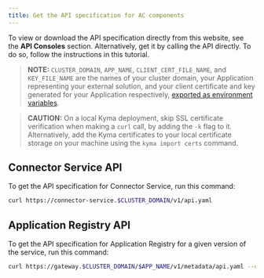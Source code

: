 ```yaml
---
title: Get the API specification for AC components
---
```


To view or download the API specification directly from this website, see the **API Consoles** section. Alternatively, get it by calling the API directly. To do so, follow the instructions in this tutorial. 

> **NOTE:** `CLUSTER_DOMAIN`, `APP_NAME`, `CLIENT_CERT_FILE_NAME`, and `KEY_FILE_NAME` are the names of your cluster domain, your Application representing your external solution, and your client certificate and key generated for your Application respectively, [exported as environment variables](ac-02-get-client-certificate.md#generate-a-csr-and-send-it-to-kyma).

> **CAUTION:** On a local Kyma deployment, skip SSL certificate verification when making a `curl` call, by adding the `-k` flag to it. Alternatively, add the Kyma certificates to your local certificate storage on your machine using the `kyma import certs` command.

## Connector Service API

To get the API specification for Connector Service, run this command:

```bash
curl https://connector-service.$CLUSTER_DOMAIN/v1/api.yaml
```

## Application Registry API

To get the API specification for Application Registry for a given version of the service, run this command:

```bash
curl https://gateway.$CLUSTER_DOMAIN/$APP_NAME/v1/metadata/api.yaml --cert $CLIENT_CERT_FILE_NAME.crt --key $KEY_FILE_NAME.crt
```

